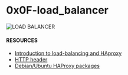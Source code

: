 # 0x0F-load_balancer

![LOAD BALANCER](https://camo.githubusercontent.com/e1a6f0bdf83654c8db232ef30087c752f4a2a05c74deeafe745d4c7d98a2ec87/68747470733a2f2f6d69726f2e6d656469756d2e636f6d2f76322f726573697a653a6669743a313430302f312a5545447773377a5571304e30644e2d793345476535512e706e67)
#### RESOURCES
- [Introduction to load-balancing and HAproxy](https://www.digitalocean.com/community/tutorials/an-introduction-to-haproxy-and-load-balancing-concepts#backend)
- [HTTP header](https://www.techopedia.com/definition/27178/http-header)
- [Debian/Ubuntu HAProxy packages](https://haproxy.debian.net/)

